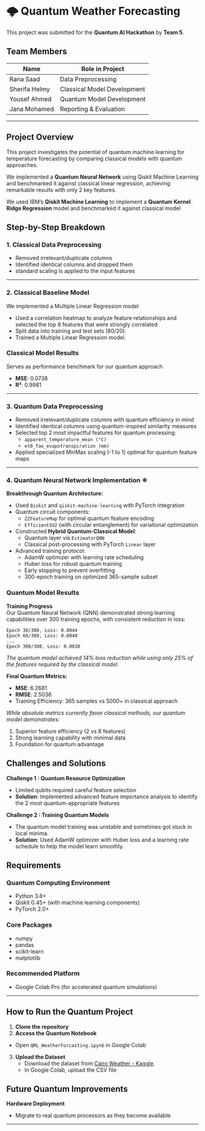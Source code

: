 # 🌩️ Quantum Weather Forecasting

This project was submitted for the **Quantum AI Hackathon** by **Team 5**.


## Team Members

| Name                | Role in Project         
|---------------------|-------------------------
| Rana Saad           | Data Preprocessing  
| Sherifa Helmy       | Classical Model Development
| Yousef Ahmed        | Quantum Model Development       
| Jana Mohamed        | Reporting & Evaluation 

---


## Project Overview

This project investigates the potential of quantum machine learning for temperature forecasting by comparing classical models with quantum approaches.

We implemented a **Quantum Neural Network** using Qiskit Machine Learning and benchmarked it against classical linear regression, achieving remarkable results with only 2 key features.

We used IBM’s **Qiskit Machine Learning** to implement a **Quantum Kernel Ridge Regression** model and benchmarked it against classical model


## Step-by-Step Breakdown

### 1. Classical Data Preprocessing  

- Removed irrelevant/duplicate columns  
- Identified identical columns and dropped them  
- standard scaling is applied to the input features
---


### 2. Classical Baseline Model  

We implemented a Multiple Linear Regression model 

- Used a correlation heatmap to analyze feature relationships and selected the top 8 features that were strongly correlated
- Split data into training and test sets (80/20).
- Trained a Multiple Linear Regression model.
  
###  Classical Model Results
  Serves as performance benchmark for our quantum approach
  - **MSE**: 0.0738  
  - **R²**: 0.9981  

---

### 3. Quantum Data Preprocessing  

- Removed irrelevant/duplicate columns with quantum efficiency in mind  
- Identified identical columns using quantum-inspired similarity measures  
- Selected top 2 most impactful features for quantum processing:  
  - `apparent_temperature_mean (°C)`  
  - `et0_fao_evapotranspiration (mm)`  
- Applied specialized MinMax scaling (-1 to 1) optimal for quantum feature maps  

---

### 4. Quantum Neural Network Implementation  ⚛️

**Breakthrough Quantum Architecture:**  
- Used `Qiskit` and `qiskit-machine-learning` with PyTorch integration  
- Quantum circuit components:  
  - `ZZFeatureMap` for optimal quantum feature encoding  
  - `EfficientSU2` (with circular entanglement) for variational optimization  
- Constructed **Hybrid Quantum-Classical Model**:  
  - Quantum layer via `EstimatorQNN`  
  - Classical post-processing with PyTorch `Linear` layer  
- Advanced training protocol:  
  - AdamW optimizer with learning rate scheduling  
  - Huber loss for robust quantum training  
  - Early stopping to prevent overfitting  
  - 300-epoch training on optimized 365-sample subset  


     
### Quantum Model Results
**Training Progress**  
Our Quantum Neural Network (QNN) demonstrated strong learning capabilities over 300 training epochs, with consistent reduction in loss:
```
Epoch 30/300, Loss: 0.0044
Epoch 60/300, Loss: 0.0040
...
Epoch 300/300, Loss: 0.0038
```
*The quantum model achieved 14% loss reduction while using only 25% of the features required by the classical model.*

**Final Quantum Metrics:**  
- **MSE**: 6.2681  
- **RMSE**: 2.5036  
- Training Efficiency: 365 samples vs 5000+ in classical approach  

*While absolute metrics currently favor classical methods, our quantum model demonstrates:*
1. Superior feature efficiency (2 vs 8 features)  
2. Strong learning capability with minimal data  
3. Foundation for quantum advantage 



## Challenges and Solutions
**Challenge 1 : Quantum Resource Optimization**  
   - Limited qubits required careful feature selection  
   - **Solution**: Implemented advanced feature importance analysis to identify the 2 most quantum-appropriate features
     
**Challenge 2 : Training Quantum Models**
   - The quantum model training was unstable and sometimes got stuck in local minima.
   - **Solution**: Used AdamW optimizer with Huber loss and a learning rate schedule to help the model learn smoothly.


     
## Requirements

### Quantum Computing Environment
- Python 3.8+
- Qiskit 0.45+ (with machine learning components)
- PyTorch 2.0+

### Core Packages
- numpy
- pandas
- scikit-learn
- matplotlib

### Recommended Platform
- Google Colab Pro (for accelerated quantum simulations)

---

## How to Run the Quantum Project

1. **Clone the repository**
2.  **Access the Quantum Notebook**  
   - Open `QML_WeatherForcasting.ipynb` in Google Colab
     
3. **Upload the Dataset**
   - Download the dataset from [Cairo Weather - Kaggle](https://www.kaggle.com/datasets/yousefelshahat2/cairo-whether).
   - In Google Colab, upload the CSV file

## Future Quantum Improvements

**Hardware Deployment**  
   - Migrate to real quantum processors as they become available  


---
